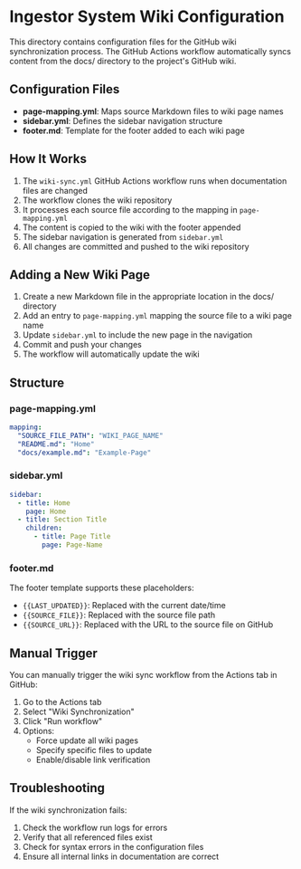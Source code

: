 # Ingestor System Wiki Configuration

This directory contains configuration files for the GitHub wiki synchronization process. The GitHub Actions workflow automatically syncs content from the docs/ directory to the project's GitHub wiki.

## Configuration Files

- **page-mapping.yml**: Maps source Markdown files to wiki page names
- **sidebar.yml**: Defines the sidebar navigation structure
- **footer.md**: Template for the footer added to each wiki page

## How It Works

1. The `wiki-sync.yml` GitHub Actions workflow runs when documentation files are changed
2. The workflow clones the wiki repository
3. It processes each source file according to the mapping in `page-mapping.yml`
4. The content is copied to the wiki with the footer appended
5. The sidebar navigation is generated from `sidebar.yml`
6. All changes are committed and pushed to the wiki repository

## Adding a New Wiki Page

1. Create a new Markdown file in the appropriate location in the docs/ directory
2. Add an entry to `page-mapping.yml` mapping the source file to a wiki page name
3. Update `sidebar.yml` to include the new page in the navigation
4. Commit and push your changes
5. The workflow will automatically update the wiki

## Structure

### page-mapping.yml

```yaml
mapping:
  "SOURCE_FILE_PATH": "WIKI_PAGE_NAME"
  "README.md": "Home"
  "docs/example.md": "Example-Page"
```

### sidebar.yml

```yaml
sidebar:
  - title: Home
    page: Home
  - title: Section Title
    children:
      - title: Page Title
        page: Page-Name
```

### footer.md

The footer template supports these placeholders:
- `{{LAST_UPDATED}}`: Replaced with the current date/time
- `{{SOURCE_FILE}}`: Replaced with the source file path
- `{{SOURCE_URL}}`: Replaced with the URL to the source file on GitHub

## Manual Trigger

You can manually trigger the wiki sync workflow from the Actions tab in GitHub:

1. Go to the Actions tab
2. Select "Wiki Synchronization"
3. Click "Run workflow"
4. Options:
   - Force update all wiki pages
   - Specify specific files to update
   - Enable/disable link verification

## Troubleshooting

If the wiki synchronization fails:
1. Check the workflow run logs for errors
2. Verify that all referenced files exist
3. Check for syntax errors in the configuration files
4. Ensure all internal links in documentation are correct